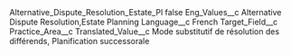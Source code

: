 <?xml version="1.0" encoding="UTF-8"?>
<CustomMetadata xmlns="http://soap.sforce.com/2006/04/metadata" xmlns:xsi="http://www.w3.org/2001/XMLSchema-instance" xmlns:xsd="http://www.w3.org/2001/XMLSchema">
    <label>Alternative_Dispute_Resolution_Estate_Pl</label>
    <protected>false</protected>
    <values>
        <field>Eng_Values__c</field>
        <value xsi:type="xsd:string">Alternative Dispute Resolution,Estate Planning</value>
    </values>
    <values>
        <field>Language__c</field>
        <value xsi:type="xsd:string">French</value>
    </values>
    <values>
        <field>Target_Field__c</field>
        <value xsi:type="xsd:string">Practice_Area__c</value>
    </values>
    <values>
        <field>Translated_Value__c</field>
        <value xsi:type="xsd:string">Mode substitutif de résolution des différends, Planification successorale</value>
    </values>
</CustomMetadata>

